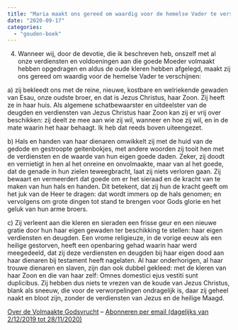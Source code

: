 ```yaml
---
title: "Maria maakt ons gereed om waardig voor de hemelse Vader te verschijnen"
date: "2020-09-17"
categories: 
  - "gouden-boek"
---
```


4) Wanneer wij, door de devotie, die ik beschreven heb, onszelf met al onze verdiensten en voldoeningen aan die goede Moeder volmaakt hebben opgedragen en aldus de oude kleren hebben afgelegd, maakt zij ons gereed om waardig voor de hemelse Vader te verschijnen:

a) zij bekleedt ons met de reine, nieuwe, kostbare en welriekende gewaden van Esau, onze oudste broer, en dat is Jezus Christus, haar Zoon. Zij heeft ze in haar huis. Als algemene schatbewaarster en uitdeelster van de deugden en verdiensten van Jezus Christus haar Zoon kan zij er vrij over beschikken: zij deelt ze mee aan wie zij wil, wanneer en hoe zij wil, en in de mate waarin het haar behaagt. Ik heb dat reeds boven uiteengezet.

b) Hals en handen van haar dienaren omwikkelt zij met de huid van de gedode en gestroopte geitenbokjes, met andere woorden zij tooit hen met de verdiensten en de waarde van hun eigen goede daden. Zeker, zij doodt en vernietigt in hen al het onreine en onvolmaakte, maar van al het goede, dat de genade in hun zielen teweegbracht, laat zij niets verloren gaan. Zij bewaart en vermeerdert dat goede om er het sieraad en de kracht van te maken van hun hals en handen. Dit betekent, dat zij hun de kracht geeft om het juk van de Heer te dragen: dat wordt immers op de hals genomen; en vervolgens om grote dingen tot stand te brengen voor Gods glorie en het geluk van hun arme broers.

c) Zij verleent aan die kleren en sieraden een frisse geur en een nieuwe gratie door hun haar eigen gewaden ter beschikking te stellen: haar eigen verdiensten en deugden. Een vrome religieuze, in de vorige eeuw als een heilige gestorven, heeft een openbaring gehad waarin haar werd meegedeeld, dat zij deze verdiensten en deugden bij haar eigen dood aan haar dienaren bij testament heeft nagelaten. Al haar onderhorigen, al haar trouwe dienaren en slaven, zijn dan ook dubbel gekleed: met de kleren van haar Zoon en die van haar zelf: Omnes domestici ejus vestiti sunt duplicibus. Zij hebben dus niets te vrezen van de koude van Jezus Christus, blank als sneeuw, die voor de verworpelingen ondragelijk is, daar zij geheel naakt en bloot zijn, zonder de verdiensten van Jezus en de heilige Maagd.

[Over de Volmaakte Godsvrucht](/blog/een-jaar-lang-volmaakte-godsvrucht/) – [Abonneren per email (dagelijks van 2/12/2019 tot 28/11/2020)](http://eepurl.com/9RKvX)
